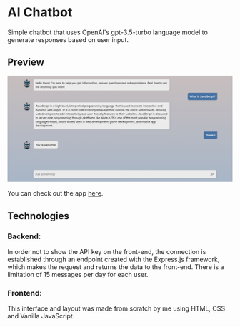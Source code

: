 # AI Chatbot

Simple chatbot that uses OpenAI's gpt-3.5-turbo language model to generate responses based on user input.

## Preview

![Project preview](src/assets/img/preview.png)

You can check out the app [here](https://ai-powered-chatbot.netlify.app/).

## Technologies

### Backend:

In order not to show the API key on the front-end, the connection is established through an endpoint created with the Express.js framework, which makes the request and returns the data to the front-end. There is a limitation of 15 messages per day for each user.

### Frontend:

This interface and layout was made from scratch by me using HTML, CSS and Vanilla JavaScript.
